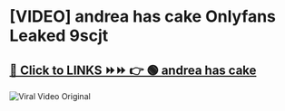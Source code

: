 
 # [VIDEO] andrea has cake Onlyfans Leaked 9scjt

## <h2><a href="https://clipsfans.com/andrea_has_cake&ref=git">🔗 Click to LINKS ⏩⏩ 👉 🟢 andrea has cake </a></h2>

<a href="https://clipsfans.com/andrea_has_cake&ref=git" rel="nofollow" data-target="animated-image.originalLink"><img src="https://i.ibb.co.com/xMMVF88/686577567.gif" alt="Viral Video Original" style="max-width: 100%; display: inline-block;" data-target="animated-image.originalImage"></a>

